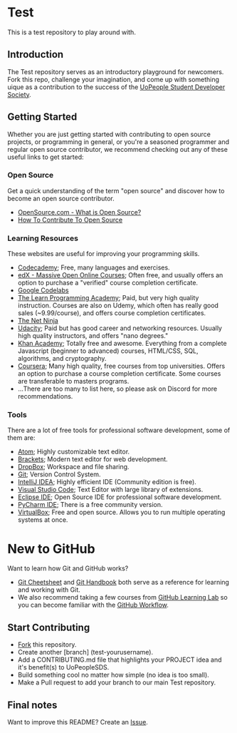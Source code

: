 # Test
This is a test repository to play around with.

## Introduction
The Test repository serves as an introductory playground for newcomers. Fork this repo, challenge your imagination, and come up with something uique as a contribution to the success of the [UoPeople Student Developer Society](https://github.com/UoPeopleSDS).

## Getting Started
Whether you are just getting started with contributing to open source projects, or programming in general, or you're a seasoned programmer and regular open source contributor, we recommend checking out any of these useful links to get started:

### Open Source
Get a quick understanding of the term "open source" and discover how to become an open source contributor.
* [OpenSource.com - What is Open Source?](https://opensource.com/resources/what-open-source)
* [How To Contribute To Open Source](https://opensource.guide/how-to-contribute/)

### Learning Resources
These websites are useful for improving your programming skills. 
* [Codecademy](https://www.codecademy.com/); Free, many languages and exercises.
* [edX - Massive Open Online Courses](https://edx.org/); Often free, and usually offers an option to purchase a "verified" course completion certificate.
* [Google Codelabs](https://codelabs.developers.google.com/)
* [The Learn Programming Academy](https://learnprogramming.academy/); Paid, but very high quality instruction. Courses are also on Udemy, which often has really good sales (~9.99/course), and offers course completion certificates.
* [The Net Ninja](https://www.thenetninja.co.uk/)
* [Udacity](https://udacity.com/); Paid but has good career and networking resources. Usually high quality instructors, and offers "nano degrees."
* [Khan Academy](https://www.khanacademy.org/computing); Totally free and awesome. Everything from a complete Javascript (beginner to advanced) courses, HTML/CSS, SQL, algorithms, and cryptography.
* [Coursera](https://www.coursera.org/); Many high quality, free courses from top universities. Offers an option to purchase a course completion certificate. Some courses are transferable to masters programs. 
* ...There are too many to list here, so please ask on Discord for more recommendations.

### Tools
There are a lot of free tools for professional software development, some of them are:
* [Atom](https://atom.io); Highly customizable text editor.
* [Brackets](http://brackets.io/); Modern text editor for web development.
* [DropBox](https://www.dropbox.com/); Workspace and file sharing.
* [Git](https://git-scm.com/); Version Control System.
* [IntelliJ IDEA](https://www.jetbrains.com/idea/); Highly efficient IDE (Community edition is free).
* [Visual Studio Code](https://code.visualstudio.com/); Text Editor with large library of extensions.
* [Eclipse IDE](https://www.eclipse.org/downloads/); Open Source IDE for professional software development.
* [PyCharm IDE](https://www.jetbrains.com/pycharm/); There is a free community version. 
* [VirtualBox](https://www.virtualbox.org/wiki/Downloads); Free and open source. Allows you to run multiple operating systems at once.

# New to GitHub
Want to learn how Git and GitHub works?
* [Git Cheetsheet](https://services.github.com/on-demand/downloads/github-git-cheat-sheet.pdf) and [Git Handbook](https://guides.github.com/introduction/git-handbook/) both serve as a reference for learning and working with Git.
* We also recommend taking a few courses from [GitHub Learning Lab](https://lab.github.com/) so you can become familiar with the [GitHub Workflow](https://guides.github.com/introduction/flow/).

## Start Contributing
* [Fork](https://guides.github.com/activities/forking/) this repository.
* Create another [branch] (test-yourusername).
* Add a CONTRIBUTING.md file that highlights your PROJECT idea and it's benefit(s) to UoPeopleSDS.
* Build something cool no matter how simple (no idea is too small).
* Make a Pull request to add your branch to our main Test repository.

## Final notes
Want to improve this README? Create an [Issue](https://guides.github.com/features/issues/).

